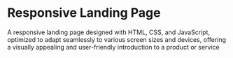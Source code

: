 # Responsive Landing Page
 A responsive landing page designed with HTML, CSS, and JavaScript, optimized to adapt seamlessly to various screen sizes and devices, offering a visually appealing and user-friendly introduction to a product or service
